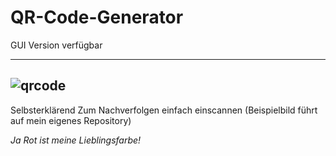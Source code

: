 # QR-Code-Generator

GUI Version verfügbar

-----
![qrcode](https://user-images.githubusercontent.com/93487829/180662351-2786f33f-c4c1-49fa-a6cf-737aa585c4d2.png)
-----

Selbsterklärend
Zum Nachverfolgen einfach einscannen (Beispielbild führt auf mein eigenes Repository)

*Ja Rot ist meine Lieblingsfarbe!*
